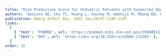 ```yaml
---
title: 'Risk Prediction Score for Pediatric Patients with Suspected Ebola Virus Disease.'
authors: 'Genisca AE, Chu TC, Huang L, Gainey M, Adeniji M, Mbong EN, Kennedy SB, Laghari R, Nganga F, Muhayangabo RF, Vaishnav H, Perera SM, Colubri A, Levine AC, Michelow IC.'
publication: Emerg Infect Dis. 2022 Jun;28(6):1189-1197.
links:
  [
    { 'text': 'PUBMED', url: 'https://pubmed.ncbi.nlm.nih.gov/35608611' },
    { 'text': 'DOI', url: 'https://doi.org/10.3201/eid2806.212265' },
  ]
order: 10
---
```

